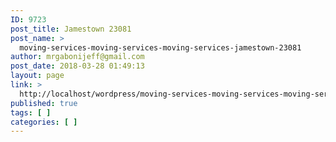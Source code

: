 ```yaml
---
ID: 9723
post_title: Jamestown 23081
post_name: >
  moving-services-moving-services-moving-services-jamestown-23081
author: mrgabonijeff@gmail.com
post_date: 2018-03-28 01:49:13
layout: page
link: >
  http://localhost/wordpress/moving-services-moving-services-moving-services-jamestown-23081/
published: true
tags: [ ]
categories: [ ]
---
```

